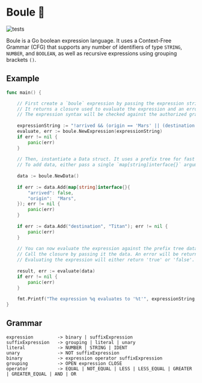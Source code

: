 # Boule 🎱

![tests](https://github.com/victordeleau/boule/actions/workflows/test.yaml/badge.svg?event=push)

Boule is a Go boolean expression language. It uses a Context-Free Grammar (CFG) that supports any number of identifiers
of type `STRING`, `NUMBER`, and `BOOLEAN`, as well as recursive expressions using grouping brackets `()`.


## Example

```go
func main() {

    // First create a `boule` expression by passing the expression string.
    // It returns a closure used to evaluate the expression and an error.
    // The expression syntax will be checked against the authorized grammar.
    
    expressionString := "!arrived && (origin == 'Mars' || (destination == 'Titan'))"
    evaluate, err := boule.NewExpression(expressionString)
    if err != nil {
        panic(err)
    }
    
    // Then, instantiate a Data struct. It uses a prefix tree for fast access lookup.
    // To add data, either pass a single `map[string]interface{}` argument, or a key/value pair as two arguments.
    
    data := boule.NewData()
    
    if err := data.Add(map[string]interface{}{
        "arrived": false,
        "origin":  "Mars",
    }); err != nil {
        panic(err)
    }
    
    if err := data.Add("destination", "Titan"); err != nil {
        panic(err)
    }
    
    // You can now evaluate the expression against the prefix tree data structure.
    // Call the closure by passing it the data. An error will be returned if type checking failed.
    // Evaluating the expression will either return 'true' or 'false'.
    
    result, err := evaluate(data)
    if err != nil {
        panic(err)
    }
    
    fmt.Printf("The expression %q evaluates to '%t'", expressionString, result)
}
```

## Grammar

```
expression         -> binary | suffixExpression
suffixExpression   -> grouping | literal | unary
literal            -> NUMBER | STRING | IDENT
unary              -> NOT suffixExpression
binary             -> expression operator suffixExpression
grouping           -> OPEN expression CLOSE
operator           -> EQUAL | NOT_EQUAL | LESS | LESS_EQUAL | GREATER | GREATER_EQUAL | AND | OR
```
